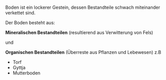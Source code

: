 Boden ist ein lockerer Gestein, dessen Bestandteile schwach miteinander verkettet sind.

Der Boden besteht aus:

**Mineralischen Bestandteilen**
(resultierend aus Verwitterung von Fels)

und

**Organischen Bestandteilen** 
(Überreste aus Pflanzen und Lebewesen) z.B
- Torf
- Gyttja
- Mutterboden